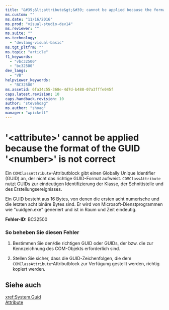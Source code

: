 ```yaml
---
title: "&#39;&lt;attribute&gt;&#39; cannot be applied because the format of the GUID &#39;&lt;number&gt;&#39; is not correct | Microsoft Docs"
ms.custom: ""
ms.date: "11/16/2016"
ms.prod: "visual-studio-dev14"
ms.reviewer: ""
ms.suite: ""
ms.technology: 
  - "devlang-visual-basic"
ms.tgt_pltfrm: ""
ms.topic: "article"
f1_keywords: 
  - "vbc32500"
  - "bc32500"
dev_langs: 
  - "VB"
helpviewer_keywords: 
  - "BC32500"
ms.assetid: 6fa34c55-368e-4d7d-b488-07a3fffe045f
caps.latest.revision: 10
caps.handback.revision: 10
author: "stevehoag"
ms.author: "shoag"
manager: "wpickett"
---
```

# &#39;&lt;attribute&gt;&#39; cannot be applied because the format of the GUID &#39;&lt;number&gt;&#39; is not correct
Ein `COMClassAttribute`\-Attributblock gibt einen Globally Unique Identifier \(GUID\) an, der nicht das richtige GUID\-Format aufweist.  `COMClassAttribute` nutzt GUIDs zur eindeutigen Identifizierung der Klasse, der Schnittstelle und des Erstellungsereignisses.  
  
 Ein GUID besteht aus 16 Bytes, von denen die ersten acht numerische und die letzten acht binäre Bytes sind.  Er wird von Microsoft\-Dienstprogrammen wie "uuidgen.exe" generiert und ist in Raum und Zeit eindeutig.  
  
 **Fehler\-ID:** BC32500  
  
### So beheben Sie diesen Fehler  
  
1.  Bestimmen Sie den\/die richtigen GUID oder GUIDs, der bzw. die zur Kennzeichnung des COM\-Objekts erforderlich sind.  
  
2.  Stellen Sie sicher, dass die GUID\-Zeichenfolgen, die dem `COMClassAttribute`\-Attributblock zur Verfügung gestellt werden, richtig kopiert werden.  
  
## Siehe auch  
 <xref:System.Guid>   
 [Attribute](../Topic/Attributes%20\(C%23%20and%20Visual%20Basic\).md)